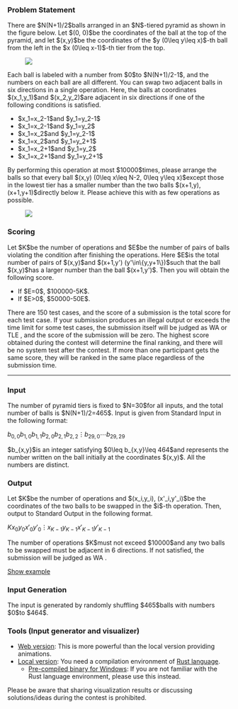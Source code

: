 
<div>

<span>

<span>

<div>

<section>

### **Problem Statement**

<p>
There are $N(N+1)/2$balls arranged in an $N$-tiered pyramid as shown in the figure below.
Let $(0, 0)$be the coordinates of the ball at the top of the pyramid, and let $(x,y)$be the coordinates of the $y (0\leq y\leq x)$-th ball from the left in the $x (0\leq x-1)$-th tier from the top.
</p>

<figure>

<img src="https://img.atcoder.jp/ahc021/d17182d7.png">

</img>

</figure>

<p>
Each ball is labeled with a number from $0$to $N(N+1)/2-1$, and the numbers on each ball are all different.
You can swap two adjacent balls in six directions in a single operation.
Here, the balls at coordinates $(x_1,y_1)$and $(x_2,y_2)$are adjacent in six directions if one of the following conditions is satisfied.
</p>

<ul>

<li>
$x_1=x_2-1$and $y_1=y_2-1$
</li>

<li>
$x_1=x_2-1$and $y_1=y_2$
</li>

<li>
$x_1=x_2$and $y_1=y_2-1$
</li>

<li>
$x_1=x_2$and $y_1=y_2+1$
</li>

<li>
$x_1=x_2+1$and $y_1=y_2$
</li>

<li>
$x_1=x_2+1$and $y_1=y_2+1$
</li>

</ul>

<p>
By performing this operation at most $10000$times, please arrange the balls so that every ball $(x,y) (0\leq x\leq N-2, 0\leq y\leq x)$except those in the lowest tier has a smaller number than the two balls $(x+1,y), (x+1,y+1)$directly below it.
Please achieve this with as few operations as possible.
</p>

<figure>

<img src="https://img.atcoder.jp/ahc021/d17182d7.gif">

</img>

</figure>

</section>

</div>

<div>

<section>

### **Scoring**

<p>
Let $K$be the number of operations and $E$be the number of pairs of balls violating the condition after finishing the operations.
Here $E$is the total number of pairs of $(x,y)$and $(x+1,y') (y'\in\{y,y+1\})$such that the ball $(x,y)$has a larger number than the ball $(x+1,y')$.
Then you will obtain the following score.
</p>

<ul>

<li>
If $E=0$, $100000-5K$.
</li>

<li>
If $E>0$, $50000-50E$.
</li>

</ul>

<p>
There are 150 test cases, and the score of a submission is the total score for each test case.
If your submission produces an illegal output or exceeds the time limit for some test cases, the submission itself will be judged as 
<span>
WA
</span>
or 
<span>
TLE
</span>
, and the score of the submission will be zero.
The highest score obtained during the contest will determine the final ranking, and there will be no system test after the contest.
If more than one participant gets the same score, they will be ranked in the same place regardless of the submission time.
</p>

</section>

</div>

---

<div>

<div>

<section>

### **Input**

<p>
The number of pyramid tiers is fixed to $N=30$for all inputs, and the total number of balls is $N(N+1)/2=465$.
Input is given from Standard Input in the following format:
</p>

<div>

$b_{0,0}$$b_{1,0}$$b_{1,1}$$b_{2,0}$$b_{2,1}$$b_{2,2}$$\vdots$$b_{29,0}$$\cdots$$b_{29,29}$
</div>

<p>
$b_{x,y}$is an integer satisfying $0\leq b_{x,y}\leq 464$and represents the number written on the ball initially at the coordinates $(x,y)$.
All the numbers are distinct.
</p>

</section>

</div>

<div>

<section>

### **Output**

<p>
Let $K$be the number of operations and $(x_i,y_i), (x'_i,y'_i)$be the coordinates of the two balls to be swapped in the $i$-th operation.
Then, output to Standard Output in the following format.
</p>

<div>

$K$$x_0$$y_0$$x'_0$$y'_0$$\vdots$$x_{K-1}$$y_{K-1}$$x'_{K-1}$$y'_{K-1}$
</div>

<p>
The number of operations $K$must not exceed $10000$and any two balls to be swapped must be adjacent in 6 directions.
If not satisfied, the submission will be judged as 
<span>
WA
</span>
.
</p>

<p>
<a href="https://img.atcoder.jp/ahc021/d17182d7.html?lang=ja&seed=0&output=15%0D%0A2+0+3+1%0D%0A8+5+9+5%0D%0A24+5+25+6%0D%0A9+5+10+6%0D%0A10+10+11+10%0D%0A1+0+2+1%0D%0A28+9+29+10%0D%0A0+0+1+0%0D%0A18+7+19+8%0D%0A18+18+19+19%0D%0A20+5+21+5%0D%0A11+0+12+1%0D%0A27+12+28+12%0D%0A19+1+20+2%0D%0A7+3+8+3%0D%0A">Show example</a>
</p>

</section>

</div>

<div>

<section>

### **Input Generation**

<p>
The input is generated by randomly shuffling $465$balls with numbers $0$to $464$.
</p>

</section>

</div>

<div>

<section>

### **Tools (Input generator and visualizer)**

<ul>

<li>
<a href="https://img.atcoder.jp/ahc021/d17182d7.html?lang=en">Web version</a>: This is more powerful than the local version providing animations.
</li>

<li>
<a href="https://img.atcoder.jp/ahc021/d17182d7.zip">Local version</a>: You need a compilation environment of <a href="https://www.rust-lang.org/">Rust language</a>.
<ul>

<li>
<a href="https://img.atcoder.jp/ahc021/d17182d7_windows.zip">Pre-compiled binary for Windows</a>: If you are not familiar with the Rust language environment, please use this instead.
</li>

</ul>

</li>

</ul>

<p>
Please be aware that sharing visualization results or discussing solutions/ideas during the contest is prohibited.
</p>

</section>

</div>

</div>

</span>

</span>

</div>
